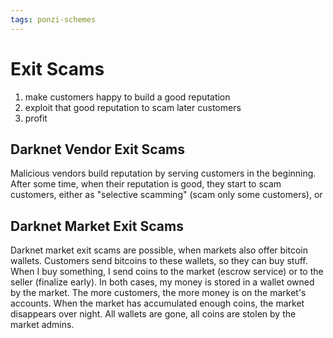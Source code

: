 ```yaml
---
tags: ponzi-schemes
---
```


# Exit Scams

1. make customers happy to build a good reputation
2. exploit that good reputation to scam later customers
3. profit

## Darknet Vendor Exit Scams

Malicious vendors build reputation by serving customers in the beginning.
After some time, when their reputation is good, they start to scam customers, either as "selective scamming" (scam only some customers), or

## Darknet Market Exit Scams

Darknet market exit scams are possible, when markets also offer bitcoin wallets.
Customers send bitcoins to these wallets, so they can buy stuff.
When I buy something, I send coins to the market (escrow service) or to the seller (finalize early).
In both cases, my money is stored in a wallet owned by the market.
The more customers, the more money is on the market's accounts.
When the market has accumulated enough coins, the market disappears over night.
All wallets are gone, all coins are stolen by the market admins.
